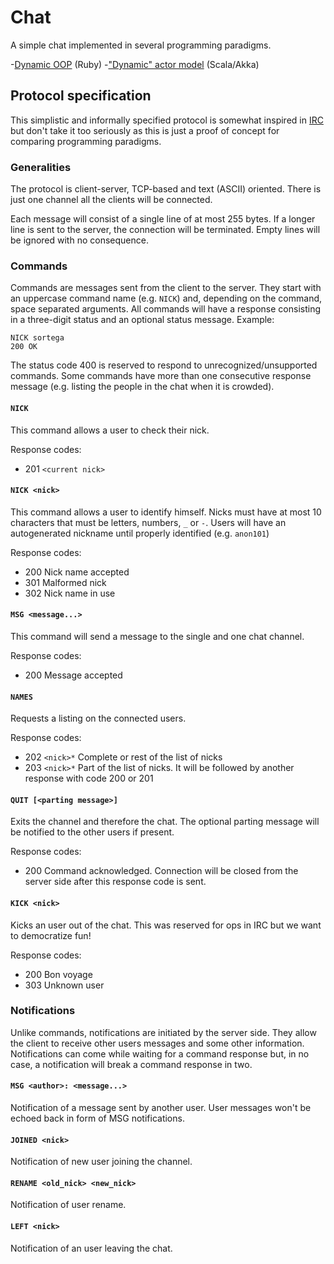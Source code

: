 # Chat

A simple chat implemented in several programming paradigms.

-[Dynamic OOP](oop/dynamically-typed/ruby/README.md) (Ruby)
-["Dynamic" actor model](actors/akkachat/README.md) (Scala/Akka)

## Protocol specification

This simplistic and informally specified protocol is somewhat inspired in
[IRC][irc] but don't take it too seriously as this is just a proof of concept
for comparing programming paradigms.

[irc]: https://tools.ietf.org/html/rfc2812

### Generalities

The protocol is client-server, TCP-based and text (ASCII) oriented. There is
just one channel all the clients will be connected.

Each message will consist of a single line of at most 255 bytes. If a longer
line is sent to the server, the connection will be terminated. Empty lines
will be ignored with no consequence.

### Commands

Commands are messages sent from the client to the server. They start with an
uppercase command name (e.g. `NICK`) and, depending on the command, space
separated arguments. All commands will have a response consisting in a
three-digit status and an optional status message. Example:

    NICK sortega
    200 OK

The status code 400 is reserved to respond to unrecognized/unsupported
commands. Some commands have more than one consecutive response message (e.g.
listing the people in the chat when it is crowded).

#### `NICK`

This command allows a user to check their nick.

Response codes:
 - 201 `<current nick>`

#### `NICK <nick>`

This command allows a user to identify himself. Nicks must have at most 10
characters that must be letters, numbers, `_` or `-`. Users will have an
autogenerated nickname until properly identified (e.g. `anon101`)

Response codes:
 - 200 Nick name accepted
 - 301 Malformed nick
 - 302 Nick name in use

#### `MSG <message...>`

This command will send a message to the single and one chat channel.

Response codes:
 - 200 Message accepted

#### `NAMES`

Requests a listing on the connected users.

Response codes:
 - 202 `<nick>*`  Complete or rest of the list of nicks
 - 203 `<nick>*`  Part of the list of nicks. It will be followed by another
   response with code 200 or 201

#### `QUIT [<parting message>]`

Exits the channel and therefore the chat. The optional parting message will
be notified to the other users if present.

Response codes:
 - 200  Command acknowledged. Connection will be closed from the server side
   after this response code is sent.

#### `KICK <nick>`

Kicks an user out of the chat. This was reserved for ops in IRC but we want
to democratize fun!

Response codes:
 - 200  Bon voyage
 - 303  Unknown user

### Notifications

Unlike commands, notifications are initiated by the server side. They allow
the client to receive other users messages and some other information.
Notifications can come while waiting for a command response but, in no case,
a notification will break a command response in two.

#### `MSG <author>: <message...>`

Notification of a message sent by another user. User messages won't be echoed
back in form of MSG notifications.

#### `JOINED <nick>`

Notification of new user joining the channel.

#### `RENAME <old_nick> <new_nick>`

Notification of user rename.

#### `LEFT <nick>`

Notification of an user leaving the chat.
